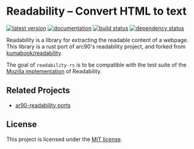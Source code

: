 # Readability – Convert HTML to text

[![latest version](https://img.shields.io/crates/v/readability-rs.svg)](https://crates.io/crates/readability-rs)
[![documentation](https://docs.rs/readability-rs/badge.svg)](https://docs.rs/readability-rs/)
[![build status](https://github.com/quambene/readability-rs/actions/workflows/rust-ci.yml/badge.svg)](https://github.com/quambene/readability-rs/actions/workflows/rust-ci.yml)
[![dependency status](https://deps.rs/repo/github/quambene/readability-rs/status.svg)](https://deps.rs/repo/github/quambene/readability-rs)

Readability is a library for extracting the readable content of a
webpage. This library is a rust port of arc90's readability project, and forked from
[kumabook/readability](https://github.com/kumabook/readability).

The goal of `readability-rs` is to be compatible with the test suite of the
[Mozilla implementation](https://github.com/mozilla/readability) of Readability.

## Related Projects

- [ar90-readability ports](https://github.com/masukomi/ar90-readability#ports)

## License

This project is licensed under the [MIT license](https://github.com/quambene/readability-rs/blob/main/LICENSE).
